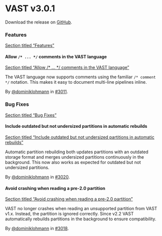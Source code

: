 # VAST v3.0.1

Download the release on [GitHub](https://github.com/tenzir/tenzir/releases/tag/v3.0.1).

### Features

[Section titled “Features”](#features)

#### Allow `/* ... */` comments in the VAST language

[Section titled “Allow /\* ... \*/ comments in the VAST language”](#allow----comments-in-the-vast-language)

The VAST language now supports comments using the familiar `/* comment */` notation. This makes it easy to document multi-line pipelines inline.

By [@dominiklohmann](https://github.com/dominiklohmann) in [#3011](https://github.com/tenzir/tenzir/pull/3011).

### Bug Fixes

[Section titled “Bug Fixes”](#bug-fixes)

#### Include outdated but not undersized partitions in automatic rebuilds

[Section titled “Include outdated but not undersized partitions in automatic rebuilds”](#include-outdated-but-not-undersized-partitions-in-automatic-rebuilds)

Automatic partition rebuilding both updates partitions with an outdated storage format and merges undersized partitions continuously in the background. This now also works as expected for outdated but not undersized partitions.

By [@dominiklohmann](https://github.com/dominiklohmann) in [#3020](https://github.com/tenzir/tenzir/pull/3020).

#### Avoid crashing when reading a pre-2.0 partition

[Section titled “Avoid crashing when reading a pre-2.0 partition”](#avoid-crashing-when-reading-a-pre-20-partition)

VAST no longer crashes when reading an unsupported partition from VAST v1.x. Instead, the partition is ignored correctly. Since v2.2 VAST automatically rebuilds partitions in the background to ensure compatibility.

By [@dominiklohmann](https://github.com/dominiklohmann) in [#3018](https://github.com/tenzir/tenzir/pull/3018).
